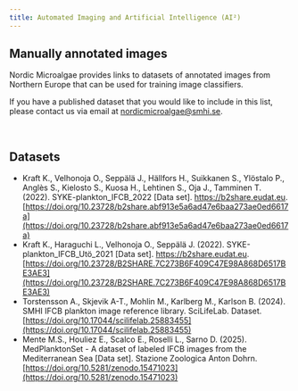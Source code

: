 ```yaml
---
title: Automated Imaging and Artificial Intelligence (AI²)
---
```


## Manually annotated images
Nordic Microalgae provides links to datasets of annotated images from Northern Europe that can be used for training image classifiers. 

If you have a published dataset that you would like to include in this list, please contact us via email at [nordicmicroalgae@smhi.se](mailto:nordicmicroalgae@smhi.se).

&nbsp;  

## Datasets
- Kraft K., Velhonoja O., Seppälä J., Hällfors H., Suikkanen S., Ylöstalo P., Anglès S., Kielosto S., Kuosa H., Lehtinen S., Oja J., Tamminen T. (2022). SYKE-plankton_IFCB_2022 [Data set]. https://b2share.eudat.eu. [https://doi.org/10.23728/b2share.abf913e5a6ad47e6baa273ae0ed6617a](https://doi.org/10.23728/b2share.abf913e5a6ad47e6baa273ae0ed6617a)
- Kraft K., Haraguchi L., Velhonoja O., Seppälä J. (2022). SYKE-plankton_IFCB_Utö_2021 [Data set]. https://b2share.eudat.eu. [https://doi.org/10.23728/B2SHARE.7C273B6F409C47E98A868D6517BE3AE3](https://doi.org/10.23728/B2SHARE.7C273B6F409C47E98A868D6517BE3AE3)
- Torstensson A., Skjevik A-T., Mohlin M., Karlberg M., Karlson B. (2024). SMHI IFCB plankton image reference library. SciLifeLab. Dataset. [https://doi.org/10.17044/scilifelab.25883455](https://doi.org/10.17044/scilifelab.25883455)
- Mente M.S., Houliez E., Scalco E., Roselli L., Sarno D. (2025). MedPlanktonSet - A dataset of labeled IFCB images from the Mediterranean Sea [Data set]. Stazione Zoologica Anton Dohrn. [https://doi.org/10.5281/zenodo.15471023](https://doi.org/10.5281/zenodo.15471023)

